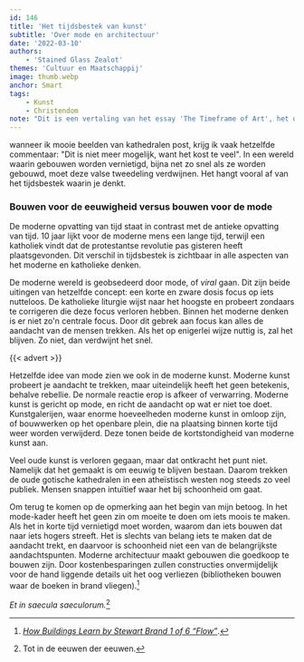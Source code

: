 ```yaml
---
id: 146
title: 'Het tijdsbestek van kunst'
subtitle: 'Over mode en architectuur'
date: '2022-03-10'
authors:
    - 'Stained Glass Zealot'
themes: 'Cultuur en Maatschappij'
image: thumb.webp
anchor: Smart
tags:
    - Kunst
    - Christendom
note: "Dit is een vertaling van het essay 'The Timeframe of Art', het origineel is [hier](https://glasszealot.substack.com/p/the-timeframe-of-art) te lezen."
---
```


wanneer ik mooie beelden van kathedralen post, krijg ik vaak hetzelfde commentaar: "Dit is niet meer mogelijk, want het kost te veel". In een wereld waarin gebouwen worden vernietigd, bijna net zo snel als ze worden gebouwd, moet deze valse tweedeling verdwijnen. Het hangt vooral af van het tijdsbestek waarin je denkt.


### Bouwen voor de eeuwigheid versus bouwen voor de mode

De moderne opvatting van tijd staat in contrast met de antieke opvatting van tijd. 10 jaar lijkt voor de moderne mens een lange tijd, terwijl een katholiek vindt dat de protestantse revolutie pas gisteren heeft plaatsgevonden. Dit verschil in tijdsbestek is zichtbaar in alle aspecten van het moderne en katholieke denken.

De moderne wereld is geobsedeerd door mode, of _viral_ gaan. Dit zijn beide uitingen van hetzelfde concept: een korte en zware dosis focus op iets nutteloos. De katholieke liturgie wijst naar het hoogste en probeert zondaars te corrigeren die deze focus verloren hebben. Binnen het moderne denken is er niet zo'n centrale focus. Door dit gebrek aan focus kan alles de aandacht van de mensen trekken. Als het op enigerlei wijze nuttig is, zal het blijven. Zo niet, dan verdwijnt het snel.

{{< advert >}}

Hetzelfde idee van mode zien we ook in de moderne kunst. Moderne kunst probeert je aandacht te trekken, maar uiteindelijk heeft het geen betekenis, behalve rebellie. De normale reactie erop is afkeer of verwarring. Moderne kunst is gericht op mode, en richt de aandacht op wat er niet toe doet. Kunstgalerijen, waar enorme hoeveelheden moderne kunst in omloop zijn, of bouwwerken op het openbare plein, die na plaatsing binnen korte tijd weer worden verwijderd. Deze tonen beide de kortstondigheid van moderne kunst aan.

Veel oude kunst is verloren gegaan, maar dat ontkracht het punt niet. Namelijk dat het gemaakt is om eeuwig te blijven bestaan. Daarom trekken de oude gotische kathedralen in een atheïstisch westen nog steeds zo veel publiek. Mensen snappen intuïtief waar het bij schoonheid om gaat.

Om terug te komen op de opmerking aan het begin van mijn betoog. In het mode-kader heeft het geen zin om moeite te doen om iets moois te maken. Als het in korte tijd vernietigd moet worden, waarom dan iets bouwen dat naar iets hogers streeft. Het is slechts van belang iets te maken dat de aandacht trekt, en daarvoor is schoonheid niet een van de belangrijkste aandachtspunten. Moderne architectuur maakt gebouwen die goedkoop te bouwen zijn.  Door kostenbesparingen zullen constructies onvermijdelijk voor de hand liggende details uit het oog verliezen (bibliotheken bouwen waar de boeken in brand vliegen).[^1]

_Et in saecula saeculorum._[^2]

[^1]: _[How Buildings Learn by Stewart Brand 1 of 6 “Flow”](https://www.youtube.com/watch?v=maTkAcDbrEY)_.
[^2]: Tot in de eeuwen der eeuwen.
